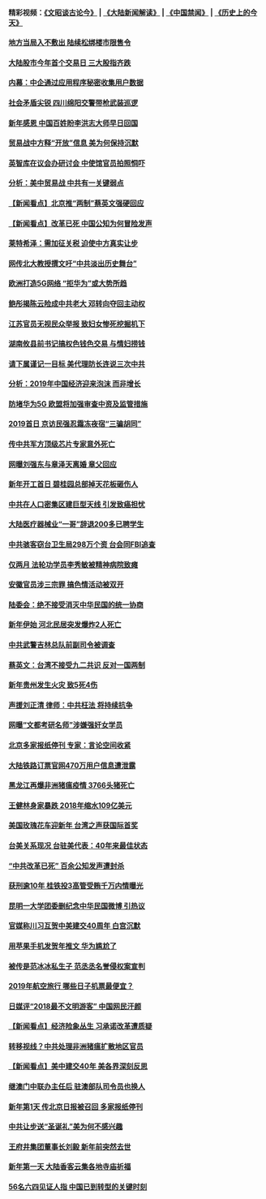 #### 精彩视频：[《文昭谈古论今》](https://github.com/gfw-breaker/wenzhao/blob/master/README.md?t=01030331) | [《大陆新闻解读》](https://github.com/gfw-breaker/ntdtv-comedy/blob/master/README.md?t=01030331) | [《中国禁闻》](https://github.com/gfw-breaker/ntdtv-news/blob/master/README.md?t=01030331) | [《历史上的今天》](https://github.com/gfw-breaker/today-in-history/blob/master/README.md?t=01030331) 

#### [地方当局入不敷出 陆续松绑楼市限售令](../pages/nsc413/n10950024.md?t=01030331) 


#### [大陆股市今年首个交易日 三大股指齐跌](../pages/nsc413/n10949863.md?t=01030331) 

#### [内幕：中企通过应用程序秘密收集用户数据](../pages/nsc413/n10949869.md?t=01030331) 

#### [社会矛盾尖锐 四川绵阳交警带枪武装巡逻](../pages/nsc413/n10949799.md?t=01030331) 

#### [新年感恩 中国百姓盼李洪志大师早日回国](../pages/nsc413/n10948448.md?t=01030331) 

#### [贸易战中方释“开放”信息 美为何保持沉默](../pages/nsc413/n10949769.md?t=01030331) 

#### [英智库在议会办研讨会 中使馆官员拍照恫吓](../pages/nsc413/n10949621.md?t=01030331) 

#### [分析：美中贸易战 中共有一关键弱点](../pages/nsc413/n10949574.md?t=01030331) 

#### [【新闻看点】北京推“两制”蔡英文强硬回应](../pages/nsc413/n10949495.md?t=01030331) 

#### [【新闻看点】改革已死 中国公知为何冒险发声](../pages/nsc413/n10949391.md?t=01030331) 

#### [莱特希泽：需加征关税 迫使中方真实让步](../pages/nsc413/n10949586.md?t=01030331) 

#### [网传北大教授撰文吁“中共淡出历史舞台”](../pages/nsc413/n10949598.md?t=01030331) 

#### [欧洲打造5G网络 “拒华为”或大势所趋](../pages/nsc413/n10944741.md?t=01030331) 

#### [鲍彤揭陈云险成中共老大 邓转向夺回主动权](../pages/nsc413/n10949290.md?t=01030331) 

#### [江苏官员无视民众举报 致妇女惨死挖掘机下](../pages/nsc413/n10949383.md?t=01030331) 

#### [湖南攸县前书记搞权色钱色交易 与情妇捞钱](../pages/nsc413/n10949591.md?t=01030331) 

#### [请下属谨记一目标 美代理防长连说三次中共](../pages/nsc413/n10949505.md?t=01030331) 

#### [分析：2019年中国经济迎来泡沫 而非增长](../pages/nsc413/n10949372.md?t=01030331) 

#### [防堵华为5G 欧盟将加强审查中资及监管措施](../pages/nsc413/n10949397.md?t=01030331) 

#### [2019首日 京访民强忍霜冻夜宿“三骗胡同”](../pages/nsc413/n10947751.md?t=01030331) 

#### [传中共军方顶级芯片专家意外死亡](../pages/nsc413/n10948210.md?t=01030331) 

#### [网曝刘强东与章泽天离婚 章父回应](../pages/nsc413/n10949247.md?t=01030331) 

#### [新年开工首日 碧桂园总部掉天花板砸伤人](../pages/nsc413/n10949268.md?t=01030331) 


#### [中共在人口密集区建巨型天线 引发致癌担忧](../pages/nsc413/n10949221.md?t=01030331) 

#### [大陆医疗器械业“一哥”辞退200多已聘学生](../pages/nsc413/n10948260.md?t=01030331) 

#### [中共骇客窃台卫生局298万个资 台会同FBI追查](../pages/nsc413/n10948636.md?t=01030331) 

#### [仅两月 法轮功学员李秀敏被精神病院致瘫](../pages/nsc413/n10938633.md?t=01030331) 

#### [安徽官员涉三宗罪 搞色情活动被双开](../pages/nsc413/n10948403.md?t=01030331) 

#### [陆委会：绝不接受消灭中华民国的统一协商](../pages/nsc413/n10948211.md?t=01030331) 

#### [新年伊始 河北民居突发爆炸2人死亡](../pages/nsc413/n10947696.md?t=01030331) 

#### [中共武警吉林总队前副司令被调查](../pages/nsc413/n10948043.md?t=01030331) 

#### [蔡英文：台湾不接受九二共识 反对一国两制](../pages/nsc413/n10948072.md?t=01030331) 

#### [新年贵州发生火灾 致5死4伤](../pages/nsc413/n10947842.md?t=01030331) 

#### [声援刘正清 律师：中共枉法 将持续抗争](../pages/nsc413/n10947551.md?t=01030331) 

#### [网曝“文都考研名师”涉嫌强奸女学员](../pages/nsc413/n10947454.md?t=01030331) 

#### [北京多家报纸停刊 专家：言论空间收紧](../pages/nsc413/n10947380.md?t=01030331) 

#### [大陆铁路订票官网470万用户信息遭泄露](../pages/nsc413/n10947552.md?t=01030331) 

#### [黑龙江再爆非洲猪瘟疫情 3766头猪死亡](../pages/nsc413/n10947476.md?t=01030331) 

#### [王健林身家暴跌 2018年缩水109亿美元](../pages/nsc413/n10947429.md?t=01030331) 

#### [美国玫瑰花车迎新年 台湾之声获国际首奖](../pages/nsc413/n10947452.md?t=01030331) 

#### [台美关系现况 台驻美代表：40年来最佳状态](../pages/nsc413/n10947425.md?t=01030331) 

#### [“中共改革已死” 百余公知发声遭封杀](../pages/nsc413/n10947132.md?t=01030331) 

#### [获刑逾10年 桂铁投3高管受贿千万内情曝光](../pages/nsc413/n10946975.md?t=01030331) 

#### [昆明一大学团委删纪念中华民国微博 引热议](../pages/nsc413/n10947192.md?t=01030331) 

#### [官媒称川习互贺中美建交40周年 白宫沉默](../pages/nsc413/n10946780.md?t=01030331) 

#### [用苹果手机发贺年推文 华为尴尬了](../pages/nsc413/n10947122.md?t=01030331) 

#### [被传是范冰冰私生子 范丞丞名誉侵权案宣判](../pages/nsc413/n10946977.md?t=01030331) 

#### [2019年航空旅行 哪些日子机票最便宜？](../pages/nsc413/n10946996.md?t=01030331) 

#### [日媒评“2018最不文明游客” 中国网民汗颜](../pages/nsc413/n10946889.md?t=01030331) 

#### [【新闻看点】经济险象丛生 习承诺改革遭质疑](../pages/nsc413/n10946691.md?t=01030331) 

#### [转移视线？中共处理非洲猪瘟扩散地区官员](../pages/nsc413/n10946964.md?t=01030331) 

#### [【新闻看点】美中建交40年 美各界深刻反思](../pages/nsc413/n10946586.md?t=01030331) 

#### [继澳门中联办主任后 驻澳部队司令员也换人](../pages/nsc413/n10946888.md?t=01030331) 

#### [新年第1天 传北京日报被召回 多家报纸停刊](../pages/nsc413/n10946894.md?t=01030331) 

#### [中共让步送“圣诞礼”美为何不感兴趣](../pages/nsc413/n10946815.md?t=01030331) 

#### [王府井集团董事长刘毅 新年前突然去世](../pages/nsc413/n10946590.md?t=01030331) 

#### [新年第一天 大陆香客云集各地寺庙祈福](../pages/nsc413/n10946574.md?t=01030331) 

#### [56名六四见证人指 中国已到转型的关键时刻](../pages/nsc413/n10946546.md?t=01030331) 

